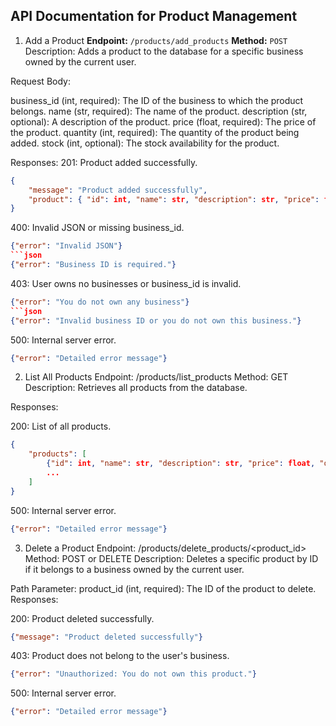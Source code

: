 ## API Documentation for Product Management

1. Add a Product
**Endpoint:** `/products/add_products`
**Method:** `POST`
Description: Adds a product to the database for a specific business owned by the current user.

Request Body:

business_id (int, required): The ID of the business to which the product belongs.
name (str, required): The name of the product.
description (str, optional): A description of the product.
price (float, required): The price of the product.
quantity (int, required): The quantity of the product being added.
stock (int, optional): The stock availability for the product.

Responses:
201: Product added successfully.
```json
{
    "message": "Product added successfully",
    "product": { "id": int, "name": str, "description": str, "price": float, "quantity": int, ... }
}
```

400: Invalid JSON or missing business_id.
```json
{"error": "Invalid JSON"}
```json
{"error": "Business ID is required."}
```

403: User owns no businesses or business_id is invalid.
```json
{"error": "You do not own any business"}
```json
{"error": "Invalid business ID or you do not own this business."}
```

500: Internal server error.
```json
{"error": "Detailed error message"}
```


2. List All Products
Endpoint: /products/list_products
Method: GET
Description: Retrieves all products from the database.

Responses:

200: List of all products.
```json
{
    "products": [
        {"id": int, "name": str, "description": str, "price": float, "quantity": int, ... },
        ...
    ]
}
```

500: Internal server error.
```json
{"error": "Detailed error message"}
```

3. Delete a Product
Endpoint: /products/delete_products/<product_id>
Method: POST or DELETE
Description: Deletes a specific product by ID if it belongs to a business owned by the current user.

Path Parameter:
product_id (int, required): The ID of the product to delete.
Responses:

200: Product deleted successfully.
```json
{"message": "Product deleted successfully"}
```

403: Product does not belong to the user's business.
```json
{"error": "Unauthorized: You do not own this product."}
```

500: Internal server error.
```json
{"error": "Detailed error message"}
```